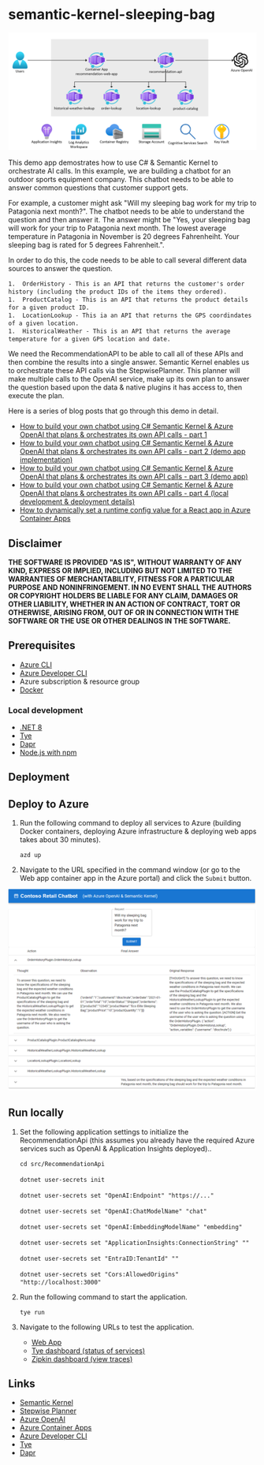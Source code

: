 # semantic-kernel-sleeping-bag

![architecture](./.img/architecture.png)

This demo app demostrates how to use C# & Semantic Kernel to orchestrate AI calls. In this example, we are building a chatbot for an outdoor sports equipment company. This chatbot needs to be able to answer common questions that customer support gets.

For example, a customer might ask "Will my sleeping bag work for my trip to Patagonia next month?". The chatbot needs to be able to understand the question and then answer it. The answer might be "Yes, your sleeping bag will work for your trip to Patagonia next month. The lowest average temperature in Patagonia in November is 20 degrees Fahrenheiht. Your sleeping bag is rated for 5 degrees Fahrenheit.".

In order to do this, the code needs to be able to call several different data sources to answer the question.

    1.  OrderHistory - This is an API that returns the customer's order history (including the product IDs of the items they ordered).
    1.  ProductCatalog - This is an API that returns the product details for a given product ID.
    1.  LocationLookup - This ia an API that returns the GPS coordindates of a given location.
    1.  HistoricalWeather - This is an API that returns the average temperature for a given GPS location and date.

We need the RecommendationAPI to be able to call all of these APIs and then combine the results into a single answer. Semantic Kernel enables us to orchestrate these API calls via the StepwisePlanner. This planner will make multiple calls to the OpenAI service, make up its own plan to answer the question based upon the data & native plugins it has access to, then execute the plan.

Here is a series of blog posts that go through this demo in detail.

- [How to build your own chatbot using C# Semantic Kernel & Azure OpenAI that plans & orchestrates its own API calls - part 1](https://jordanbeandev.com/how-to-build-your-own-chatbot-using-c-semantic-kernel-azure-openai-part-1/)
- [How to build your own chatbot using C# Semantic Kernel & Azure OpenAI that plans & orchestrates its own API calls - part 2 (demo app implementation)](https://jordanbeandev.com/how-to-build-your-own-chatbot-using-c-semantic-kernel-azure-openai-part-2/)
- [How to build your own chatbot using C# Semantic Kernel & Azure OpenAI that plans & orchestrates its own API calls - part 3 (demo app)](https://jordanbeandev.com/how-to-build-your-own-chatbot-using-c-semantic-kernel-azure-openai-part-3-demo-app/)
- [How to build your own chatbot using C# Semantic Kernel & Azure OpenAI that plans & orchestrates its own API calls - part 4 (local development & deployment details)](https://jordanbeandev.com/how-to-build-your-own-chatbot-using-c-semantic-kernel-azure-openai-part-4-local-development-deployment-details/)
- [How to dynamically set a runtime config value for a React app in Azure Container Apps](https://jordanbeandev.com/how-to-dynamically-set-a-runtime-config-value-for-a-react-app-in-azure-container-apps/)

## Disclaimer

**THE SOFTWARE IS PROVIDED "AS IS", WITHOUT WARRANTY OF ANY KIND, EXPRESS OR IMPLIED, INCLUDING BUT NOT LIMITED TO THE WARRANTIES OF MERCHANTABILITY, FITNESS FOR A PARTICULAR PURPOSE AND NONINFRINGEMENT. IN NO EVENT SHALL THE AUTHORS OR COPYRIGHT HOLDERS BE LIABLE FOR ANY CLAIM, DAMAGES OR OTHER LIABILITY, WHETHER IN AN ACTION OF CONTRACT, TORT OR OTHERWISE, ARISING FROM, OUT OF OR IN CONNECTION WITH THE SOFTWARE OR THE USE OR OTHER DEALINGS IN THE SOFTWARE.**

## Prerequisites

- [Azure CLI](https://docs.microsoft.com/en-us/cli/azure/install-azure-cli)
- [Azure Developer CLI](https://learn.microsoft.com/en-us/azure/developer/azure-developer-cli/overview)
- Azure subscription & resource group
- [Docker](https://docs.docker.com/get-docker/)

### Local development

- [.NET 8](https://dotnet.microsoft.com/download/dotnet/8.0)
- [Tye](https://github.com/dotnet/tye)
- [Dapr](https://dapr.io/)
- [Node.js with npm](https://nodejs.org/en/)

## Deployment

## Deploy to Azure

1.  Run the following command to deploy all services to Azure (building Docker containers, deploying Azure infrastructure & deploying web apps takes about 30 minutes).

    ```shell
    azd up
    ```

1.  Navigate to the URL specified in the command window (or go to the Web app container app in the Azure portal) and click the `Submit` button.

![homepage](.img/homepage.png)

## Run locally

1.  Set the following application settings to initialize the RecommendationApi (this assumes you already have the required Azure services such as OpenAI & Application Insights deployed)..

    ```shell
    cd src/RecommendationApi

    dotnet user-secrets init

    dotnet user-secrets set "OpenAI:Endpoint" "https://..."

    dotnet user-secrets set "OpenAI:ChatModelName" "chat"

    dotnet user-secrets set "OpenAI:EmbeddingModelName" "embedding"

    dotnet user-secrets set "ApplicationInsights:ConnectionString" ""

    dotnet user-secrets set "EntraID:TenantId" ""

    dotnet user-secrets set "Cors:AllowedOrigins" "http://localhost:3000"
    ```

1.  Run the following command to start the application.

    ```shell
    tye run
    ```

1.  Navigate to the following URLs to test the application.
    
    - [Web App](http://localhost:3000)
    - [Tye dashboard (status of services)](http://localhost:8000)
    - [Zipkin dashboard (view traces)](http://localhost:9411/zipkin)

## Links

- [Semantic Kernel](https://learn.microsoft.com/en-us/semantic-kernel/overview/)
- [Stepwise Planner](https://learn.microsoft.com/en-us/semantic-kernel/ai-orchestration/planners/?tabs=Csharp)
- [Azure OpenAI](https://learn.microsoft.com/en-us/azure/ai-services/openai/overview)
- [Azure Container Apps](https://learn.microsoft.com/en-us/azure/container-apps/overview)
- [Azure Developer CLI](https://learn.microsoft.com/en-us/azure/developer/azure-developer-cli/overview)
- [Tye](https://github.com/dotnet/tye)
- [Dapr](https://dapr.io/)
